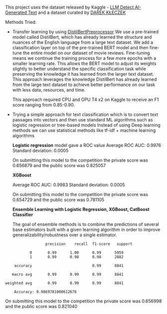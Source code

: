 This project uses the dataset released by Kaggle - [LLM Detect AI-Generated Text](https://www.kaggle.com/competitions/llm-detect-ai-generated-text) and a dataset curated by [DAREK KŁECZEK](https://www.kaggle.com/datasets/thedrcat/daigt-v2-train-dataset)

Methods Tried:
- Transfer learning by using [DistilBertPreprocessor](https://huggingface.co/docs/transformers/model_doc/distilbert)
  We use a pre-trained model called DistilBert, which has already learned the structure and nuances of the English language from a large text dataset. We add a classification layer on top of the pre-trained BERT model and then fine-tune the entire model on our dataset of movie reviews. Fine-tuning means we continue the training process for a few more epochs with a smaller learning rate. This allows the BERT model to adjust its weights slightly to better understand the specific classification task while preserving the knowledge it has learned from the larger text dataset.
  This approach leverages the knowledge DistilBert has already learned from the large text dataset to achieve better performance on our task with less data, resources, and time.

  This approach required CPU and GPU T4 x2 on Kaggle to receive an F1 score ranging from 0.85-0.90.

- Trying a simple approach for text classification which is to convert text passages into vectors and then use standard ML algorithms such as logistic regression or tree-based models
  Instead of using Deep learning methods we can use statistical methods like tf-idf + machine learning algorithms

    **Logistic regression** model gave a ROC value
    Average ROC AUC: 0.9976
    Standard deviation: 0.0005
  
    On submitting this model to the competition the private score was 0.656879 and the public score was 0.825057
  
  
    **XGBoost**
  
    Average ROC AUC: 0.9983
    Standard deviation: 0.0005
  
    On submitting this model to the competition the private score was 0.654729 and the public score was 0.781105

    **Ensemble Learning with Logistic Regression, XGBoost, CatBoost Classifier**

    The goal of ensemble methods is to combine the predictions of several base estimators built with a given learning algorithm in order to improve        generalizability/robustness over a single estimator.
```
                  precision    recall  f1-score   support

           0       0.99      1.00      0.99      5959
           1       0.99      0.98      0.98      2882

    accuracy                           0.99      8841

   macro avg       0.99      0.99      0.99      8841

weighted avg       0.99      0.99      0.99      8841

    Accuracy: 0.9869781000612676
```
   On submitting this model to the competition the private score was 0.656998 and the public score was 0.821040
